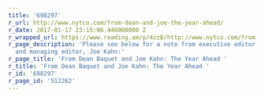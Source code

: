 ```yaml
---
title: '698297'
r_url: http://www.nytco.com/from-dean-and-joe-the-year-ahead/
r_date: 2017-01-17 23:15:06.446000000 Z
r_wrapped_url: https://www.reading.am/p/4zzB/http://www.nytco.com/from-dean-and-joe-the-year-ahead/
r_page_description: 'Please see below for a note from executive editor, Dean Baquet,
  and managing editor, Joe Kahn:'
r_page_title: 'From Dean Baquet and Joe Kahn: The Year Ahead '
r_title: 'From Dean Baquet and Joe Kahn: The Year Ahead '
r_id: '698297'
r_page_id: '512262'
---
```


